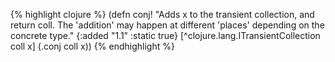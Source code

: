 {% highlight clojure %}
(defn conj!
  "Adds x to the transient collection, and return coll. The 'addition'
  may happen at different 'places' depending on the concrete type."
  {:added "1.1"
   :static true}
  [^clojure.lang.ITransientCollection coll x]
  (.conj coll x))
{% endhighlight %}
